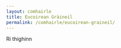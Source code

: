 ```yaml
---
layout: comhairle
title: Eucoirean Gràineil
permalink: /comhairle/eucoirean-graineil/
---
```


Ri thighinn